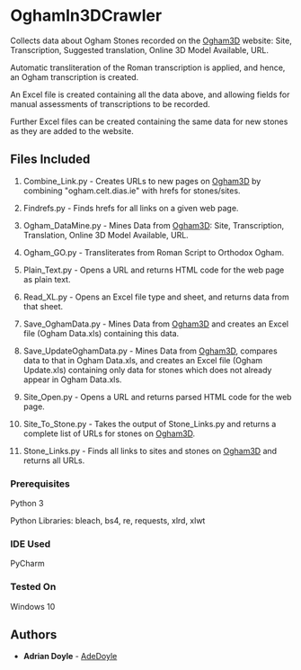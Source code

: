 # OghamIn3DCrawler
Collects data about Ogham Stones recorded on the [Ogham3D](https://ogham.celt.dias.ie) website: Site, Transcription, Suggested translation, Online 3D Model Available, URL.

Automatic transliteration of the Roman transcription is applied, and hence, an Ogham transcription is created.

An Excel file is created containing all the data above, and allowing fields for manual assessments of transcriptions to be recorded.

Further Excel files can be created containing the same data for new stones as they are added to the website.


## Files Included

1. Combine_Link.py - Creates URLs to new pages on [Ogham3D](https://ogham.celt.dias.ie/menu.php?lang=en&menuitem=30) by combining "ogham.celt.dias.ie" with hrefs for stones/sites.

2. Findrefs.py - Finds hrefs for all links on a given web page.

3. Ogham_DataMine.py - Mines Data from [Ogham3D](https://ogham.celt.dias.ie/menu.php?lang=en&menuitem=30): Site, Transcription, Translation, Online 3D Model Available, URL.

4. Ogham_GO.py - Transliterates from Roman Script to Orthodox Ogham.

5. Plain_Text.py - Opens a URL and returns HTML code for the web page as plain text.

6. Read_XL.py - Opens an Excel file type and sheet, and returns data from that sheet.

7. Save_OghamData.py - Mines Data from [Ogham3D](https://ogham.celt.dias.ie/menu.php?lang=en&menuitem=30) and creates an Excel file (Ogham Data.xls) containing this data.

8. Save_UpdateOghamData.py - Mines Data from [Ogham3D](https://ogham.celt.dias.ie/menu.php?lang=en&menuitem=30), compares data to that in Ogham Data.xls, and creates an Excel file (Ogham Update.xls) containing only data for stones which does not already appear in Ogham Data.xls.

9. Site_Open.py - Opens a URL and returns parsed HTML code for the web page.

10. Site_To_Stone.py - Takes the output of Stone_Links.py and returns a complete list of URLs for stones on [Ogham3D](https://ogham.celt.dias.ie/menu.php?lang=en&menuitem=30).

11. Stone_Links.py - Finds all links to sites and stones on [Ogham3D](https://ogham.celt.dias.ie/menu.php?lang=en&menuitem=30) and returns all URLs.

### Prerequisites

Python 3

Python Libraries: bleach, bs4, re, requests, xlrd, xlwt

### IDE Used

PyCharm

### Tested On

Windows 10

## Authors

* **Adrian Doyle** - [AdeDoyle](https://github.com/AdeDoyle)

